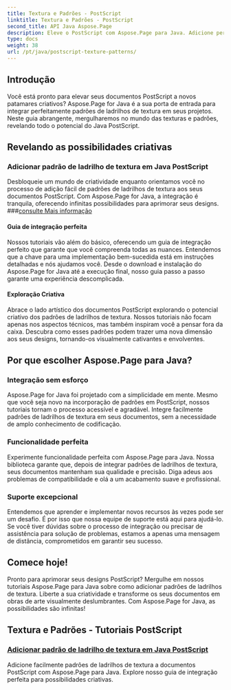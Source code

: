 ```yaml
---
title: Textura e Padrões - PostScript
linktitle: Textura e Padrões - PostScript
second_title: API Java Aspose.Page
description: Eleve o PostScript com Aspose.Page para Java. Adicione perfeitamente padrões de ladrilhos de textura para possibilidades criativas em nossos tutoriais detalhados de Java PostScript.
type: docs
weight: 38
url: /pt/java/postscript-texture-patterns/
---
```

## Introdução

Você está pronto para elevar seus documentos PostScript a novos patamares criativos? Aspose.Page for Java é a sua porta de entrada para integrar perfeitamente padrões de ladrilhos de textura em seus projetos. Neste guia abrangente, mergulharemos no mundo das texturas e padrões, revelando todo o potencial do Java PostScript.

## Revelando as possibilidades criativas

### Adicionar padrão de ladrilho de textura em Java PostScript

 Desbloqueie um mundo de criatividade enquanto orientamos você no processo de adição fácil de padrões de ladrilhos de textura aos seus documentos PostScript. Com Aspose.Page for Java, a integração é tranquila, oferecendo infinitas possibilidades para aprimorar seus designs. ###[consulte Mais informação](./add-texture-tiling-pattern/)

#### Guia de integração perfeita

Nossos tutoriais vão além do básico, oferecendo um guia de integração perfeito que garante que você compreenda todas as nuances. Entendemos que a chave para uma implementação bem-sucedida está em instruções detalhadas e nós ajudamos você. Desde o download e instalação do Aspose.Page for Java até a execução final, nosso guia passo a passo garante uma experiência descomplicada.

#### Exploração Criativa

Abrace o lado artístico dos documentos PostScript explorando o potencial criativo dos padrões de ladrilhos de textura. Nossos tutoriais não focam apenas nos aspectos técnicos, mas também inspiram você a pensar fora da caixa. Descubra como esses padrões podem trazer uma nova dimensão aos seus designs, tornando-os visualmente cativantes e envolventes.

## Por que escolher Aspose.Page para Java?

### Integração sem esforço

Aspose.Page for Java foi projetado com a simplicidade em mente. Mesmo que você seja novo na incorporação de padrões em PostScript, nossos tutoriais tornam o processo acessível e agradável. Integre facilmente padrões de ladrilhos de textura em seus documentos, sem a necessidade de amplo conhecimento de codificação.

### Funcionalidade perfeita

Experimente funcionalidade perfeita com Aspose.Page para Java. Nossa biblioteca garante que, depois de integrar padrões de ladrilhos de textura, seus documentos mantenham sua qualidade e precisão. Diga adeus aos problemas de compatibilidade e olá a um acabamento suave e profissional.

### Suporte excepcional

Entendemos que aprender e implementar novos recursos às vezes pode ser um desafio. É por isso que nossa equipe de suporte está aqui para ajudá-lo. Se você tiver dúvidas sobre o processo de integração ou precisar de assistência para solução de problemas, estamos a apenas uma mensagem de distância, comprometidos em garantir seu sucesso.

## Comece hoje!

Pronto para aprimorar seus designs PostScript? Mergulhe em nossos tutoriais Aspose.Page para Java sobre como adicionar padrões de ladrilhos de textura. Liberte a sua criatividade e transforme os seus documentos em obras de arte visualmente deslumbrantes. Com Aspose.Page for Java, as possibilidades são infinitas!
## Textura e Padrões - Tutoriais PostScript
### [Adicionar padrão de ladrilho de textura em Java PostScript](./add-texture-tiling-pattern/)
Adicione facilmente padrões de ladrilhos de textura a documentos PostScript com Aspose.Page para Java. Explore nosso guia de integração perfeita para possibilidades criativas.